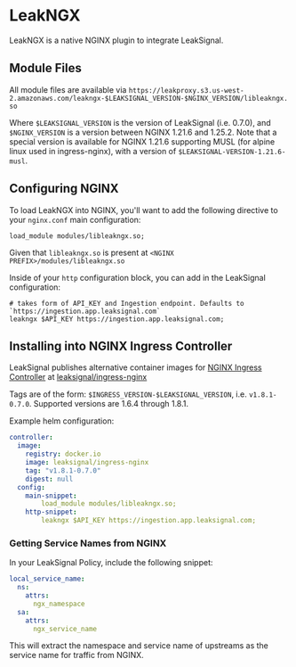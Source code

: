 # LeakNGX

LeakNGX is a native NGINX plugin to integrate LeakSignal.

## Module Files

All module files are available via `https://leakproxy.s3.us-west-2.amazonaws.com/leakngx-$LEAKSIGNAL_VERSION-$NGINX_VERSION/libleakngx.so`

Where `$LEAKSIGNAL_VERSION` is the version of LeakSignal (i.e. 0.7.0), and `$NGINX_VERSION` is a version between NGINX 1.21.6 and 1.25.2.
Note that a special version is available for NGINX 1.21.6 supporting MUSL (for alpine linux used in ingress-nginx), with a version of `$LEAKSIGNAL-VERSION-1.21.6-musl`.

## Configuring NGINX

To load LeakNGX into NGINX, you'll want to add the following directive to your `nginx.conf` main configuration:
```
load_module modules/libleakngx.so;
```
Given that `libleakngx.so` is present at `<NGINX PREFIX>/modules/libleakngx.so`

Inside of your `http` configuration block, you can add in the LeakSignal configuration:
```
# takes form of API_KEY and Ingestion endpoint. Defaults to `https://ingestion.app.leaksignal.com`
leakngx $API_KEY https://ingestion.app.leaksignal.com;
```

## Installing into NGINX Ingress Controller

LeakSignal publishes alternative container images for [NGINX Ingress Controller](https://github.com/kubernetes/ingress-nginx) at [leaksignal/ingress-nginx](https://hub.docker.com/r/leaksignal/ingress-nginx)

Tags are of the form: `$INGRESS_VERSION-$LEAKSIGNAL_VERSION`, i.e. `v1.8.1-0.7.0`. Supported versions are 1.6.4 through 1.8.1.

Example helm configuration:
```yaml
controller:
  image:
    registry: docker.io
    image: leaksignal/ingress-nginx
    tag: "v1.8.1-0.7.0"
    digest: null
  config:
    main-snippet:
        load_module modules/libleakngx.so;
    http-snippet:
        leakngx $API_KEY https://ingestion.app.leaksignal.com;

```

### Getting Service Names from NGINX

In your LeakSignal Policy, include the following snippet:

```yaml
local_service_name:
  ns:
    attrs:
      ngx_namespace
  sa:
    attrs:
      ngx_service_name
```

This will extract the namespace and service name of upstreams as the service name for traffic from NGINX.